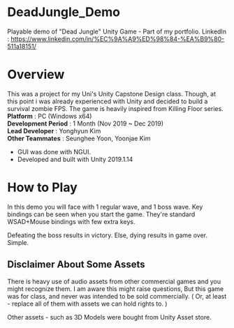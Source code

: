 # DeadJungle_Demo
Playable demo of "Dead Jungle" Unity Game - Part of my portfolio.
LinkedIn : https://www.linkedin.com/in/%EC%9A%A9%ED%98%84-%EA%B9%80-511a18151/
# Overview
This was a project for my Uni's Unity Capstone Design class.
Though, at this point i was already experienced with Unity and decided to build a survival zombie FPS. The game is heavily inspired from Killing Floor series.
<br>
**Platform** : PC (Windows x64)<br>
**Development Period** : 1 Month (Nov 2019 ~ Dec 2019)<br>
**Lead Developer** : Yonghyun Kim<br>
**Other Teammates** : Seunghee Yoon, Yoonjae Kim<br>
- GUI was done with NGUI.
- Developed and built with Unity 2019.1.14

# How to Play
In this demo you will face with 1 regular wave, and 1 boss wave.
Key bindings can be seen when you start the game. They're standard WSAD+Mouse bindings with few extra keys.

Defeating the boss results in victory. Else, dying results in game over. Simple.

## Disclaimer About Some Assets
There is heavy use of audio assets from other commercial games and you might recognize them.
I am aware this might raise questions, But this game was for class, and never was intended to be sold commercially.
( Or, at least - replace all of them with assets we can hold rights to. )

Other assets - such as 3D Models were bought from Unity Asset store.
